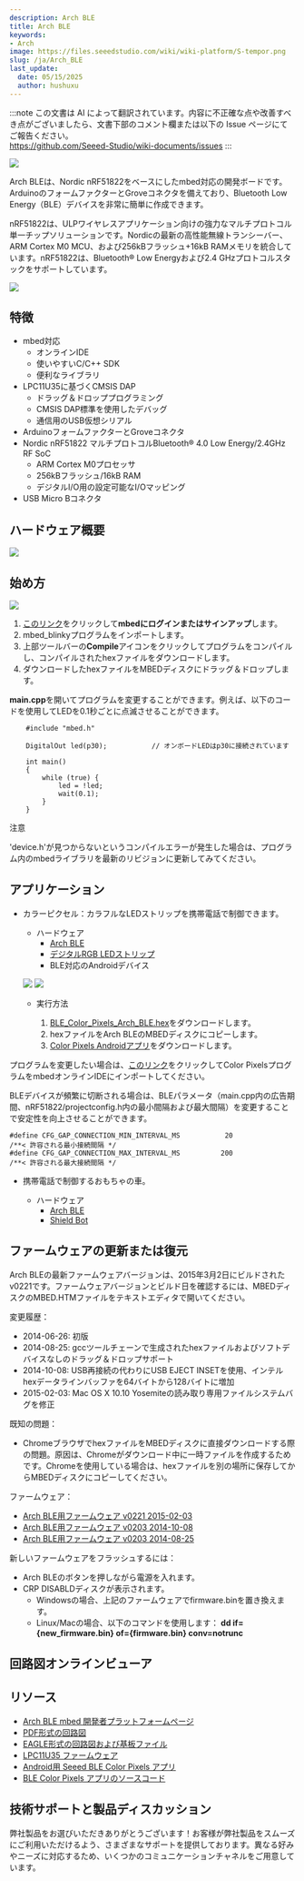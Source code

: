 ```yaml
---
description: Arch BLE
title: Arch BLE
keywords:
- Arch
image: https://files.seeedstudio.com/wiki/wiki-platform/S-tempor.png
slug: /ja/Arch_BLE
last_update:
  date: 05/15/2025
  author: hushuxu
---
```

:::note
この文書は AI によって翻訳されています。内容に不正確な点や改善すべき点がございましたら、文書下部のコメント欄または以下の Issue ページにてご報告ください。  
https://github.com/Seeed-Studio/wiki-documents/issues
:::

![](https://files.seeedstudio.com/wiki/Arch_BLE/img/Arch_BLE.jpg)

Arch BLEは、Nordic nRF51822をベースにしたmbed対応の開発ボードです。ArduinoのフォームファクターとGroveコネクタを備えており、Bluetooth Low Energy（BLE）デバイスを非常に簡単に作成できます。

nRF51822は、ULPワイヤレスアプリケーション向けの強力なマルチプロトコル単一チップソリューションです。Nordicの最新の高性能無線トランシーバー、ARM Cortex M0 MCU、および256kBフラッシュ+16kB RAMメモリを統合しています。nRF51822は、Bluetooth® Low Energyおよび2.4 GHzプロトコルスタックをサポートしています。

[![](https://files.seeedstudio.com/wiki/common/Get_One_Now_Banner.png)](https://www.seeedstudio.com/Arch-BLE-p-1998.html)

特徴
--------

-   mbed対応
    -  オンラインIDE
    -  使いやすいC/C++ SDK
    -  便利なライブラリ
-   LPC11U35に基づくCMSIS DAP
    -  ドラッグ＆ドロッププログラミング
    -  CMSIS DAP標準を使用したデバッグ
    -  通信用のUSB仮想シリアル
-   ArduinoフォームファクターとGroveコネクタ
-   Nordic nRF51822 マルチプロトコルBluetooth® 4.0 Low Energy/2.4GHz RF SoC
    -  ARM Cortex M0プロセッサ
    -  256kBフラッシュ/16kB RAM
    -  デジタルI/O用の設定可能なI/Oマッピング
-   USB Micro Bコネクタ

ハードウェア概要
------

![](https://files.seeedstudio.com/wiki/Arch_BLE/img/Arch_BLE_Pinout.png)

始め方
-----------

![](https://files.seeedstudio.com/wiki/Arch_BLE/img/Get_started_with_mbed.png)

1.  [このリンク](https://developer.mbed.org/compiler/#import:/teams/mbed/code/mbed_blinky/;platform:Seeed-Arch-BLE)をクリックして**mbedにログインまたはサインアップ**します。
2.  mbed\_blinkyプログラムをインポートします。
3.  上部ツールバーの**Compile**アイコンをクリックしてプログラムをコンパイルし、コンパイルされたhexファイルをダウンロードします。
4.  ダウンロードしたhexファイルをMBEDディスクにドラッグ＆ドロップします。

**main.cpp**を開いてプログラムを変更することができます。例えば、以下のコードを使用してLEDを0.1秒ごとに点滅させることができます。
```
    #include "mbed.h"

    DigitalOut led(p30);           // オンボードLEDはp30に接続されています

    int main()
    {
        while (true) {
            led = !led;
            wait(0.1);
        }
    }
```

<div className="admonition note">
  <p className="admonition-title">注意</p>
  'device.h'が見つからないというコンパイルエラーが発生した場合は、プログラム内のmbedライブラリを最新のリビジョンに更新してみてください。
</div>

アプリケーション
------------

-  カラーピクセル：カラフルなLEDストリップを携帯電話で制御できます。

    *  ハードウェア
        -  [Arch BLE](https://www.seeedstudio.com/depot/Arch-BLE-p-1998.html?cPath=19_21)
        -  [デジタルRGB LEDストリップ](https://www.seeedstudio.com/depot/Digital-RGB-LED-FlexiStrip-30-LED-1-Meter-p-1665.html)
        -  BLE対応のAndroidデバイス

    ![](https://files.seeedstudio.com/wiki/Arch_BLE/img/Ble_color_pixels_bb.png)
    ![](https://files.seeedstudio.com/wiki/Arch_BLE/img/Color_pixels_app.png)

    *  実行方法

        1.  [BLE\_Color\_Pixels\_Arch\_BLE.hex](http://tangram.qiniudn.com/BLE_Color_Pixels_ARCH_BLE.hex)をダウンロードします。
        2.  hexファイルをArch BLEのMBEDディスクにコピーします。
        3.  [Color Pixels Androidアプリ](http://tangram.qiniudn.com/seeed_ble_color_pixels.apk)をダウンロードします。

プログラムを変更したい場合は、[このリンク](https://mbed.org/compiler/#import:/teams/Seeed/code/BLE_Color_Pixels/;platform:Seeed-Arch-BLE)をクリックしてColor PixelsプログラムをmbedオンラインIDEにインポートしてください。

BLEデバイスが頻繁に切断される場合は、BLEパラメータ（main.cpp内の広告期間、nRF51822/projectconfig.h内の最小間隔および最大間隔）を変更することで安定性を向上させることができます。

```
#define CFG_GAP_CONNECTION_MIN_INTERVAL_MS           20                     /**< 許容される最小接続間隔 */
#define CFG_GAP_CONNECTION_MAX_INTERVAL_MS          200                     /**< 許容される最大接続間隔 */
```

-  携帯電話で制御するおもちゃの車。

    *  ハードウェア
        -  [Arch BLE](https://www.seeedstudio.com/depot/Arch-BLE-p-1998.html?cPath=19_21)
        -  [Shield Bot](https://www.seeedstudio.com/Shield-Bot-p-1380.html)

ファームウェアの更新または復元
--------------------------

Arch BLEの最新ファームウェアバージョンは、2015年3月2日にビルドされたv0221です。ファームウェアバージョンとビルド日を確認するには、MBEDディスクのMBED.HTMファイルをテキストエディタで開いてください。

変更履歴：

-   2014-06-26: 初版
-   2014-08-25: gccツールチェーンで生成されたhexファイルおよびソフトデバイスなしのドラッグ＆ドロップサポート
-   2014-10-08: USB再接続の代わりにUSB EJECT INSETを使用、インテルhexデータラインバッファを64バイトから128バイトに増加
-   2015-02-03: Mac OS X 10.10 Yosemiteの読み取り専用ファイルシステムバグを修正

既知の問題：

-   ChromeブラウザでhexファイルをMBEDディスクに直接ダウンロードする際の問題。原因は、Chromeがダウンロード中に一時ファイルを作成するためです。Chromeを使用している場合は、hexファイルを別の場所に保存してからMBEDディスクにコピーしてください。

ファームウェア：

-   [Arch BLE用ファームウェア v0221 2015-02-03](https://developer.mbed.org/media/uploads/yihui/arch_ble_interface_v221_20150203_2.bin)
-   [Arch BLE用ファームウェア v0203 2014-10-08](https://developer.mbed.org/media/uploads/yihui/lpc11u35_nrf51822_if_mbed_v203_20141008.bin)
-   [Arch BLE用ファームウェア v0203 2014-08-25](https://developer.mbed.org/media/uploads/yihui/lpc11u35_nrf51822_if_mbed_v203_20140825.bin)

新しいファームウェアをフラッシュするには：

-   Arch BLEのボタンを押しながら電源を入れます。
-   CRP DISABLDディスクが表示されます。
    -   Windowsの場合、上記のファームウェアでfirmware.binを置き換えます。
    -   Linux/Macの場合、以下のコマンドを使用します： **dd if={new\_firmware.bin} of={firmware.bin} conv=notrunc**

## 回路図オンラインビューア

<div className="altium-ecad-viewer" data-project-src="https://files.seeedstudio.com/wiki/Arch_BLE/res/Arch_BLE_v1.0_Eagle.zip" style={{borderRadius: '0px 0px 4px 4px', height: 500, borderStyle: 'solid', borderWidth: 1, borderColor: 'rgb(241, 241, 241)', overflow: 'hidden', maxWidth: 1280, maxHeight: 700, boxSizing: 'border-box'}}>
</div>

リソース
---------

-   [Arch BLE mbed 開発者プラットフォームページ](https://developer.mbed.org/platforms/Seeed-Arch-BLE/)
-   [PDF形式の回路図](https://files.seeedstudio.com/wiki/Arch_BLE/res/Arch_BLE_v1.0_pdf.pdf)
-   [EAGLE形式の回路図および基板ファイル](https://files.seeedstudio.com/wiki/Arch_BLE/res/Arch_BLE_v1.0_Eagle.zip)
-   [LPC11U35 ファームウェア](https://files.seeedstudio.com/wiki/Arch_BLE/res/Lpc11u35_nrf51822_if_mbed.bin.zip)
-   [Android用 Seeed BLE Color Pixels アプリ](http://tangram.qiniudn.com/seeed_ble_color_pixels.apk)
-   [BLE Color Pixels アプリのソースコード](https://github.com/Seeed-Studio/ble_color_pixels)

<!-- このMarkdownファイルは https://www.seeedstudio.com/wiki/Arch_BLE から作成されました -->

## 技術サポートと製品ディスカッション

弊社製品をお選びいただきありがとうございます！お客様が弊社製品をスムーズにご利用いただけるよう、さまざまなサポートを提供しております。異なる好みやニーズに対応するため、いくつかのコミュニケーションチャネルをご用意しています。

<div class="button_tech_support_container">
<a href="https://forum.seeedstudio.com/" class="button_forum"></a> 
<a href="https://www.seeedstudio.com/contacts" class="button_email"></a>
</div>

<div class="button_tech_support_container">
<a href="https://discord.gg/eWkprNDMU7" class="button_discord"></a> 
<a href="https://github.com/Seeed-Studio/wiki-documents/discussions/69" class="button_discussion"></a>
</div>